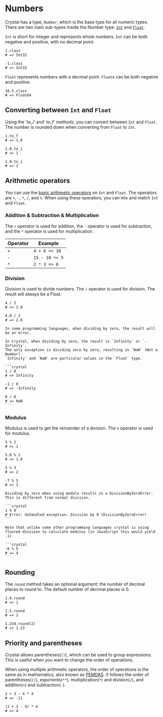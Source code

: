 # Numbers

Crystal has a type, `Number`, which is the base type for all numeric types.
There are two main sub-types inside the Number type: [`Int`][int] and [`Float`][float].

`Int` is short for integer and represents whole numbers.
`Int` can be both negative and positive, with no decimal point.

```crystal
1.class
# => Int32

-1.class
# => Int32
```

`Float` represents numbers with a decimal point.
`Float`s can be both negative and positive.

```crystal
10.5.class
# => Float64
```

## Converting between `Int` and `Float`

Using the 'to_i' and' to_f' methods, you can convert between `Int` and `Float`.
The number is rounded down when converting from `Float` to `Int`.

```crystal
1.to_f
# => 1.0

1.0.to_i
# => 1

1.9.to_i
# => 1
```

## Arithmetic operators

You can use the [basic arithmetic operators][math] on `Int` and `Float`.
The operators are `+`, `-`, `*`, `/`, and `%`.
When using these operators, you can mix and match `Int` and `Float`.

### Addition & Subtraction & Multiplication

The `+` operator is used for addition, the `-` operator is used for subtraction, and the `*` operator is used for multiplication.

| Operator | Example        |
| -------- | -------------- |
| `+`      | `4 + 6 => 10`  |
| `-`      | `15 - 10 => 5` |
| `*`      | `2 * 3 => 6`   |

### Division

Division is used to divide numbers.
The `/` operator is used for division.
The result will always be a Float.

```crystal
4 / 2
# => 2.0

4.0 / 2
# => 2.0
```

~~~~exercism/caution
In some programming languages, when dividing by zero, the result will be an error.

In Crystal, when dividing by zero, the result is `Infinity` or `-Infinity`.
The only exception is dividing zero by zero, resulting in `NaN` (Not a Number).
`Infinity` and `NaN` are particular values in the `Float` type.

```crystal
1 / 0
# => Infinity

-1 / 0
# => -Infinity

0 / 0
# => NaN
```
~~~~

### Modulus

Modulus is used to get the remainder of a division.
The `%` operator is used for modulus.

```crystal
5 % 2
# => 1

5.0 % 2
# => 1.0

5 % 3
# => 2

-7 % 5
# => 3
```

~~~~exercism/caution
Dividing by zero when using modulo results in a DivisionByZeroError.
This is different from normal division.

```crystal
1 % 0
# Error: Unhandled exception: Division by 0 (DivisionByZeroError)
```

Note that unlike some other programming languages crystal is using floored division to calculate modulus (in JavaScript this would yield -1)

```crystal
-6 % 5 
# => 4
```
~~~~

## Rounding

The `round` method takes an optional argument: the number of decimal places to round to.
The default number of decimal places is 0.

```crystal
1.0.round
# => 1

1.5.round
# => 2

1.234.round(2)
# => 1.23
```

## Priority and parentheses

Crystal allows parentheses(`()`), which can be used to group expressions.
This is useful when you want to change the order of operations.

When using multiple arithmetic operators, the order of operations is the same as in mathematics, also known as [PEMDAS][pemdas].
It follows the order of parentheses(`()`), exponents(`**`), multiplication(`*`) and division(`/`), and addition(`+`) and subtraction(`-`).

```crystal
2 + 3 - 4 * 4
# => -11

(2 + 3 - 4) * 4
# => 4
```

[pemdas]: https://en.wikipedia.org/wiki/Order_of_operations
[math]: https://crystal-lang.org/reference/latest/tutorials/basics/30_math.html
[int]: https://crystal-lang.org/reference/latest/syntax_and_semantics/literals/integers.html
[float]: https://crystal-lang.org/reference/latest/syntax_and_semantics/literals/floats.html
